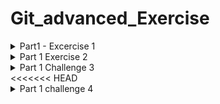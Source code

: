 # Git_advanced_Exercise
<details>
<summary>Part1 - Excercise 1</summary>

Learning Github
```bash
# # Part1  
# challenge 1
PS C:\TheGym\Github\Git_advanced_Exercise> git add .
PS C:\TheGym\Github\Git_advanced_Exercise> git commit -m "chore: Create initial file"
 3 files changed, 0 insertions(+), 0 deletions(-)
 delete mode 100644 test2.md
 delete mode 100644 test3.md
 delete mode 100644 test4.md
PS C:\TheGym\Github\Git_advanced_Exercise> git add .
PS C:\TheGym\Github\Git_advanced_Exercise>  git commit -m "chore: Create another file"
[main 238249a] chore: Create another file
 1 file changed, 0 insertions(+), 0 deletions(-)
 create mode 100644 test2.md
Your branch is ahead of 'origin/main' by 3 commits.
  (use "git push" to publish your local commits)

Untracked files:
  (use "git add <file>..." to include in what will be committed)
        test3.md

nothing added to commit but untracked files present (use "git add" to track)
PS C:\TheGym\Github\Git_advanced_Exercise> git add .
PS C:\TheGym\Github\Git_advanced_Exercise> git commit -m "chore: Create third and fourth files"
[main a454f1a] chore: Create third and fourth files
 1 file changed, 0 insertions(+), 0 deletions(-)
 create mode 100644 test3.md
PS C:\TheGym\Github\Git_advanced_Exercise> git status
PS C:\TheGym\Github\Git_advanced_Exercise> git status
Your branch is ahead of 'origin/main' by 4 commits.
  (use "git push" to publish your local commits)

Changes not staged for commit:
  (use "git add <file>..." to update what will be committed)
  (use "git restore <file>..." to discard changes in working directory)
        modified:   README.md

no changes added to commit (use "git add" and/or "git commit -a")
PS C:\TheGym\Github\Git_advanced_Exercise> git log
PS C:\TheGym\Github\Git_advanced_Exercise> git status
On branch main
  (use "git push" to publish your local commits)

Changes not staged for commit:
  (use "git add <file>..." to update what will be committed)
  (use "git restore <file>..." to discard changes in working directory)
        modified:   README.md

no changes added to commit (use "git add" and/or "git commit -a")
PS C:\TheGym\Github\Git_advanced_Exercise> ^C
PS C:\TheGym\Github\Git_advanced_Exercise> git status
On branch main
Your branch is ahead of 'origin/main' by 4 commits.
  (use "git push" to publish your local commits)

  (use "git add <file>..." to update what will be committed)
  (use "git restore <file>..." to discard changes in working directory)
        modified:   README.md

Untracked files:
  (use "git add <file>..." to include in what will be committed)
        test4.md

no changes added to commit (use "git add" and/or "git commit -a")
PS C:\TheGym\Github\Git_advanced_Exercise> git log
Author: Umwizer <ruthumwizerwa@gmail.com>

    chore: Create third and fourth files

commit 238249a97c38793862d58f9cbe271b1bc8a467a1
Author: Umwizer <ruthumwizerwa@gmail.com>
Date:   Fri Feb 28 09:46:35 2025 +0200

PS C:\TheGym\Github\Git_advanced_Exercise> git branch
* main
PS C:\TheGym\Github\Git_advanced_Exercise> git log main
Author: Umwizer <ruthumwizerwa@gmail.com>
Date:   Fri Feb 28 09:47:15 2025 +0200

    chore: Create third and fourth files

Author: Umwizer <ruthumwizerwa@gmail.com>
Date:   Fri Feb 28 09:46:35 2025 +0200

PS C:\TheGym\Github\Git_advanced_Exercise> git log --oneline
a454f1a (HEAD -> main) chore: Create third and fourth files
238249a chore: Create another file
6ddd53d chore: Create initial file
1174f13 chore:created four intitial files
bee8c99 (origin/main, origin/HEAD) Initial commit
PS C:\TheGym\Github\Git_advanced_Exercise> git status
On branch main
Your branch is ahead of 'origin/main' by 4 commits.
  (use "git push" to publish your local commits)

  (use "git add <file>..." to update what will be committed)
        modified:   README.md

Untracked files:
  (use "git add <file>..." to include in what will be committed)
        test4.md
no changes added to commit (use "git add" and/or "git commit -a")
PS C:\TheGym\Github\Git_advanced_Exercise> git add .
warning: in the working copy of 'test4.md', CRLF will be replaced by LF the next time Git touches it
PS C:\TheGym\Github\Git_advanced_Exercise> git commit --amend -m "add the fourth file to my commit"
[main 1454a1a] add the fourth file to my commit
 Date: Fri Feb 28 09:47:15 2025 +0200
 3 files changed, 36 insertions(+), 2 deletions(-)
 create mode 100644 test3.md
 create mode 100644 test4.md
PS C:\TheGym\Github\Git_advanced_Exercise> git log --oneline
1454a1a (HEAD -> main) add the fourth file to my commit
238249a chore: Create another file
6ddd53d chore: Create initial file
1174f13 chore:created four intitial files
bee8c99 (origin/main, origin/HEAD) Initial commit
PS C:\TheGym\Github\Git_advanced_Exercise> 
PS C:\TheGym\Github\Git_advanced_Exercise> git status
On branch main
Your branch is ahead of 'origin/main' by 4 commits.
  (use "git push" to publish your local commits)

  (use "git add <file>..." to update what will be committed)
        modified:   README.md

Untracked files:
  (use "git add <file>..." to include in what will be committed)
        test4.md
no changes added to commit (use "git add" and/or "git commit -a")
PS C:\TheGym\Github\Git_advanced_Exercise> git add .
warning: in the working copy of 'test4.md', CRLF will be replaced by LF the next time Git touches it
PS C:\TheGym\Github\Git_advanced_Exercise> git commit --amend -m "add the fourth file to my commit"
[main 1454a1a] add the fourth file to my commit

```
</details>

<details>
<summary> Part 1 Exercise 2</summary>

```bash
# challenge 2
PS C:\TheGym\Github\Git_advanced_Exercise> git rebase -i HEAD~2
error: cannot rebase: You have unstaged changes.
PS C:\TheGym\Github\Git_advanced_Exercise> git rebase -i HEAD~2
error: cannot rebase: You have unstaged changes.
PS C:\TheGym\Github\Git_advanced_Exercise> git log --oneline   
238249a chore: Create another file
6ddd53d chore: Create initial file
bee8c99 (origin/main, origin/HEAD) Initial commit
error: cannot rebase: You have unstaged changes.
PS C:\TheGym\Github\Git_advanced_Exercise> git add .
warning: in the working copy of 'test4.md', CRLF will be replaced by LF the next time Git touches it
PS C:\TheGym\Github\Git_advanced_Exercise> git commit -m "readme"
[main 2e7a025] readme
 1 file changed, 99 insertions(+), 2 deletions(-)
PS C:\TheGym\Github\Git_advanced_Exercise> git rebase -i HEAD~2  
reword 238249a chore: Create second  file

PS C:\TheGym\Github\Git_advanced_Exercise> git rebase -i HEAD~2
Successfully rebased and updated refs/heads/main.
PS C:\TheGym\Github\Git_advanced_Exercise> git log --oneline     
2e7a025 (HEAD -> main) readme
1454a1a add the fourth file to my commit
238249a chore: Create another file
6ddd53d chore: Create initial file
1174f13 chore:created four intitial files
PS C:\TheGym\Github\Git_advanced_Exercise> git rebase -i HEAD~3  
You can amend the commit now, with

  git commit --amend

Once you are satisfied with your changes, run

reword 238249a chore: Create another file

PS C:\TheGym\Github\Git_advanced_Exercise> git rebase --continue
Successfully rebased and updated refs/heads/main.
PS C:\TheGym\Github\Git_advanced_Exercise> git log --oneline    
2e7a025 (HEAD -> main) readme
1454a1a add the fourth file to my commit
238249a chore: Create another file
6ddd53d chore: Create initial file
1174f13 chore:created four intitial files
PS C:\TheGym\Github\Git_advanced_Exercise> git rebase -i HEAD~3 
Aborting commit due to empty commit message.
You can amend the commit now, with

  git commit --amend

Once you are satisfied with your changes, run

  git rebase --continue
reword 238249a chore: Create another file
chore: Create second  file
I wonder if you are in the middle of another rebase.  If that is the
case, please try
        git rebase (--continue | --abort | --skip)
If that is not the case, please
        rm -fr ".git/rebase-merge"
valuable there.
PS C:\TheGym\Github\Git_advanced_Exercise> git rebase --abort  
PS C:\TheGym\Github\Git_advanced_Exercise> git rebase -i HEAD~3
[detached HEAD df85a7e] chore: Create second  file
 Date: Fri Feb 28 09:46:35 2025 +0200
 1 file changed, 0 insertions(+), 0 deletions(-)
 create mode 100644 test2.md
Successfully rebased and updated refs/heads/main.
PS C:\TheGym\Github\Git_advanced_Exercise> git rebase --continue
fatal: no rebase in progress
PS C:\TheGym\Github\Git_advanced_Exercise> git log --oneline    
f8f1971 (HEAD -> main) readme
60dac2c add the fourth file to my commit
df85a7e chore: Create second  file
6ddd53d chore: Create initial file
1174f13 chore:created four intitial files
bee8c99 (origin/main, origin/HEAD) Initial commit
```
</details>

<details>
<summary>Part 1 Challenge 3</summary>

```bash
#challenge 3

UMWIZERWA@DESKTOP-6D0H2BN MINGW64 /c/TheGym/Github/Git_advanced_Exercise (main)
$ git log --oneline
f8f1971 (HEAD -> main) readme
60dac2c add the fourth file to my commit
df85a7e chore: Create second  file
6ddd53d chore: Create initial file
1174f13 chore:created four intitial files
bee8c99 (origin/main, origin/HEAD) Initial commit

UMWIZERWA@DESKTOP-6D0H2BN MINGW64 /c/TheGym/Github/Git_advanced_Exercise (main)
$ git rebase -i HEAD~3
error: cannot rebase: You have unstaged changes.
error: Please commit or stash them.
pick 6ddd53d chore: Create initial file
# This is a combination of 2 commits.

UMWIZERWA@DESKTOP-6D0H2BN MINGW64 /c/TheGym/Github/Git_advanced_Exercise (main)
$ git add .

UMWIZERWA@DESKTOP-6D0H2BN MINGW64 /c/TheGym/Github/Git_advanced_Exercise (main)
$ git commit -m "modified"
[main 8ecb0ca] modified
 1 file changed, 91 insertions(+)

UMWIZERWA@DESKTOP-6D0H2BN MINGW64 /c/TheGym/Github/Git_advanced_Exercise (main)
$ git rebase -i HEAD~3
Successfully rebased and updated refs/heads/main.

UMWIZERWA@DESKTOP-6D0H2BN MINGW64 /c/TheGym/Github/Git_advanced_Exercise (main)
$ git rebase -i HEAD~4
Successfully rebased and updated refs/heads/main.

UMWIZERWA@DESKTOP-6D0H2BN MINGW64 /c/TheGym/Github/Git_advanced_Exercise (main)
$ git rebase -i HEAD~5
Successfully rebased and updated refs/heads/main.

UMWIZERWA@DESKTOP-6D0H2BN MINGW64 /c/TheGym/Github/Git_advanced_Exercise (main)
$ git rebase -i HEAD~5
[detached HEAD a70f52e] chore: Combination of initial commit and second commit
 Date: Fri Feb 28 09:46:13 2025 +0200
 2 files changed, 0 insertions(+), 0 deletions(-)
 delete mode 100644 test3.md
 delete mode 100644 test4.md
Successfully rebased and updated refs/heads/main.

UMWIZERWA@DESKTOP-6D0H2BN MINGW64 /c/TheGym/Github/Git_advanced_Exercise (main)
$ git log --oneline
6f81312 (HEAD -> main) modified
61d4677 readme
a4a7b50 add the fourth file to my commit
a70f52e chore: Combination of initial commit and second commit
1174f13 chore:created four intitial files
bee8c99 (origin/main, origin/HEAD) Initial commit

```
</details>
<<<<<<< HEAD

<details>
```bash
<summary>Part 1 challenge 4</summary>
=======
<details>
<summary>Part 1 Challenge 4 </summary>

```bash
# # Part1  
# challenge 4
UMWIZERWA@DESKTOP-6D0H2BN MINGW64 /c/TheGym/Github/Git_advanced_Exercise (main)
$ git log --oneline
9a9f114 (HEAD -> main) changes
a4a7b50 add the fourth file to my commit
a70f52e chore: Combination of initial commit and second commit
1174f13 chore:created four intitial files
bee8c99 (origin/main, origin/HEAD) Initial commit

UMWIZERWA@DESKTOP-6D0H2BN MINGW64 /c/TheGym/Github/Git_advanced_Exercise (main)
$ git reset --soft a4a7b50

UMWIZERWA@DESKTOP-6D0H2BN MINGW64 /c/TheGym/Github/Git_advanced_Exercise (main)
$ git branch
* main

UMWIZERWA@DESKTOP-6D0H2BN MINGW64 /c/TheGym/Github/Git_advanced_Exercise (main)
$ git status
On branch main
Your branch is ahead of 'origin/main' by 3 commits.
  (use "git push" to publish your local commits)

Changes to be committed:
  (use "git restore --staged <file>..." to unstage)
        modified:   test4.md

Changes not staged for commit:
  (use "git add <file>..." to update what will be committed)
  (use "git restore <file>..." to discard changes in working directory)
        modified:   README.md
        modified:   test4.md


UMWIZERWA@DESKTOP-6D0H2BN MINGW64 /c/TheGym/Github/Git_advanced_Exercise (main)
$ git reset HEAD test4.md README.md
Unstaged changes after reset:
M       README.md
M       test4.md

UMWIZERWA@DESKTOP-6D0H2BN MINGW64 /c/TheGym/Github/Git_advanced_Exercise (main)
$ git status
On branch main
Your branch is ahead of 'origin/main' by 3 commits.
  (use "git push" to publish your local commits)

Changes not staged for commit:
  (use "git add <file>..." to update what will be committed)
  (use "git restore <file>..." to discard changes in working directory)
        modified:   README.md
        modified:   test4.md

no changes added to commit (use "git add" and/or "git commit -a")
UMWIZERWA@DESKTOP-6D0H2BN MINGW64 /c/TheGym/Github/Git_advanced_Exercise (main)
$ git add test4.md

UMWIZERWA@DESKTOP-6D0H2BN MINGW64 /c/TheGym/Github/Git_advanced_Exercise (main)
$ git commit -m "Create Fourth File"
[main 05b2f59] Create Fourth File
 1 file changed, 36 deletions(-)

UMWIZERWA@DESKTOP-6D0H2BN MINGW64 /c/TheGym/Github/Git_advanced_Exercise (main)
$ git add README.md
warning: in the working copy of 'README.md', CRLF will be replaced by LF the next time Git touches it

UMWIZERWA@DESKTOP-6D0H2BN MINGW64 /c/TheGym/Github/Git_advanced_Exercise (main)
$ git commit -m "Update README"
[main 157947a] Update README
 1 file changed, 293 insertions(+)

UMWIZERWA@DESKTOP-6D0H2BN MINGW64 /c/TheGym/Github/Git_advanced_Exercise (main)
$ ^C

UMWIZERWA@DESKTOP-6D0H2BN MINGW64 /c/TheGym/Github/Git_advanced_Exercise (main)
$ git add test4.md

UMWIZERWA@DESKTOP-6D0H2BN MINGW64 /c/TheGym/Github/Git_advanced_Exercise (main)
$ git commit -m "Create Fourth File"
[main 05b2f59] Create Fourth File
 1 file changed, 36 deletions(-)

UMWIZERWA@DESKTOP-6D0H2BN MINGW64 /c/TheGym/Github/Git_advanced_Exercise (main)
$ git add README.md
warning: in the working copy of 'README.md', CRLF will be replaced by LF the next time Git touches it

UMWIZERWA@DESKTOP-6D0H2BN MINGW64 /c/TheGym/Github/Git_advanced_Exercise (main)
$ git commit -m "Update README"
[main 157947a] Update README
 1 file changed, 293 insertions(+)


UMWIZERWA@DESKTOP-6D0H2BN MINGW64 /c/TheGym/Github/Git_advanced_Exercise (main)
$ git commit -m "Update README"
[main 157947a] Update README
 1 file changed, 293 insertions(+)

 1 file changed, 293 insertions(+)


UMWIZERWA@DESKTOP-6D0H2BN MINGW64 /c/TheGym/Github/Git_advanced_Exercise (main)
$ git log --oneline --graph --decorate --all
* 157947a (HEAD -> main) Update README
* 05b2f59 Create Fourth File
* a4a7b50 add the fourth file to my commit
* a70f52e chore: Combination of initial commit and second commit
* 1174f13 chore:created four intitial files
* bee8c99 (origin/main, origin/HEAD) Initial commit
$ git push origin main --force
Enumerating objects: 15, done.
Counting objects: 100% (15/15), done.  
Delta compression using up to 4 threads
Compressing objects: 100% (11/11), done.
Writing objects: 100% (13/13), 2.83 KiB | 362.00 KiB/s, done.
Total 13 (delta 5), reused 5 (delta 1), pack-reused 0 (from 0)
remote: Resolving deltas: 100% (5/5), done.
To https://github.com/Umwizer/Git_advanced_Exercise.git
   bee8c99..157947a  main -> main

```
</details>
<details>
```bash
<summary>Part 1 challenge 5</summary>
>>>>>>> 32cc82fb52d793283d1f2871a13fe444a8660a3c

</details>